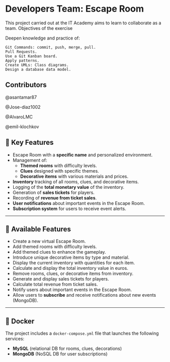 # Developers Team: Escape Room

This project carried out at the IT Academy aims to learn to collaborate as a team.
Objectives of the exercise

Deepen knowledge and practice of:

    Git Commands: commit, push, merge, pull.
    Pull Requests.
    Use a Git Kanban board.
    Apply patterns.
    Create UMLs: Class diagrams.
    Design a database data model.

## Contributors

@asantamar87

@Jose-diaz1002

@AlvaroLMC

@emil-klochkov

## 🚀 Key Features

- Escape Room with a **specific name** and personalized environment.
- Management of:
    - **Themed rooms** with difficulty levels.
    - **Clues** designed with specific themes.
    - **Decorative items** with various materials and prices.
- **Inventory** tracking of all rooms, clues, and decorative items.
- Logging of the **total monetary value** of the inventory.
- Generation of **sales tickets** for players.
- Recording of **revenue from ticket sales**.
- **User notifications** about important events in the Escape Room.
- **Subscription system** for users to receive event alerts.

---
## 🧩 Available Features

- Create a new virtual Escape Room.
- Add themed rooms with difficulty levels.
- Add themed clues to enhance the gameplay.
- Introduce unique decorative items by type and material.
- Display the current inventory with quantities for each item.
- Calculate and display the total inventory value in euros.
- Remove rooms, clues, or decorative items from inventory.
- Generate and display sales tickets for players.
- Calculate total revenue from ticket sales.
- Notify users about important events in the Escape Room.
- Allow users to **subscribe** and receive notifications about new events (MongoDB).

---

## 🐳 Docker

The project includes a `docker-compose.yml` file that launches the following services:

- **MySQL** (relational DB for rooms, clues, decorations)
- **MongoDB** (NoSQL DB for user subscriptions)

